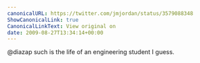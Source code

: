 ```yaml
---
canonicalURL: https://twitter.com/jmjordan/status/3579088348
ShowCanonicalLink: true
CanonicalLinkText: View original on
date: 2009-08-27T13:34:14+00:00
---
```

@diazap such is the life of an engineering student I guess.